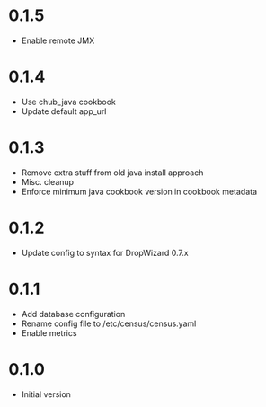 # 0.1.5
* Enable remote JMX

# 0.1.4
* Use chub_java cookbook
* Update default app_url

# 0.1.3

* Remove extra stuff from old java install approach
* Misc. cleanup
* Enforce minimum java cookbook version in cookbook metadata

# 0.1.2

* Update config to syntax for DropWizard 0.7.x

# 0.1.1

* Add database configuration
* Rename config file to /etc/census/census.yaml
* Enable metrics

# 0.1.0

* Initial version
